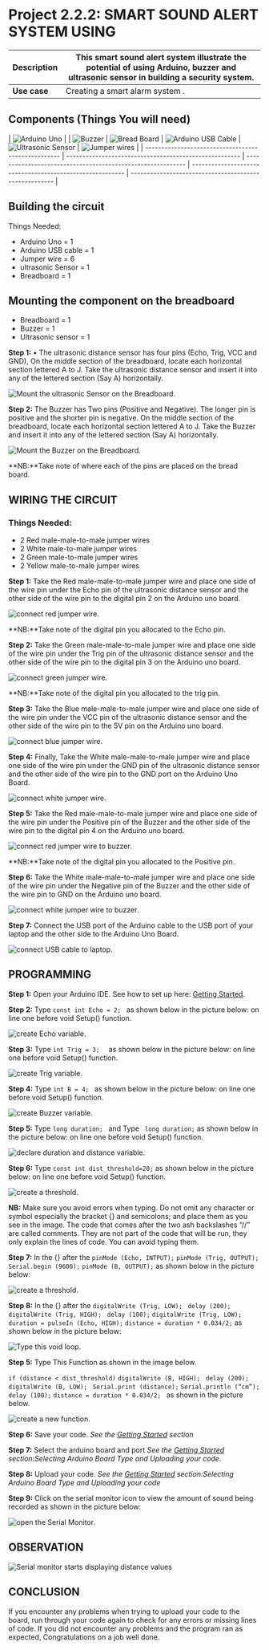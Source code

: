 # Project 2.2.2: SMART SOUND ALERT SYSTEM USING

| **Description** | This smart sound alert system illustrate the potential of using Arduino, buzzer and ultrasonic sensor in building a security system. |
| --------------- | ------------------------------------------------------------------------------------------------------------------------------------ |
| **Use case**    | Creating a smart alarm system .                                                                                                      |

## Components (Things You will need)

| ![Arduino Uno](../../assets/components/arduino.webp) |
| ![Buzzer](../../assets/components/buzzer.webp) | ![Bread Board](../../assets/components/breadboard.webp) | ![Arduino USB Cable](../../assets/components/usbcable.webp) | ![Ultrasonic Sensor](../../assets/components/ultrasonic.webp) | ![Jumper wires](../../assets/components/jumperwires.webp) |
| --------------------------------------------------- | ------------------------------------------------------ | ----------------------------------------------------------- | --------------------------------------------------------- | ------------------------------------------------------ |

## Building the circuit

Things Needed:

- Arduino Uno = 1
- Arduino USB cable = 1
- Jumper wire = 6
- ultrasonic Sensor = 1
- Breadboard = 1

## Mounting the component on the breadboard

- Breadboard = 1
- Buzzer = 1
- Ultrasonic sensor = 1

**Step 1:** • The ultrasonic distance sensor has four pins (Echo, Trig, VCC and GND), On the middle section of the breadboard, locate each horizontal section lettered A to J. Take the ultrasonic distance sensor and insert it into any of the lettered section (Say A) horizontally.

![Mount the ultrasonic Sensor on the Breadboard](../../assets/2.0/ultrasonic_Sensor/Picture1.webp).

**Step 2:** The Buzzer has Two pins (Positive and Negative). The longer pin is positive and the shorter pin is negative. On the middle section of the breadboard, locate each horizontal section lettered A to J. Take the Buzzer and insert it into any of the lettered section (Say A) horizontally.

![Mount the Buzzer on the Breadboard](../../assets/2.0/ultrasonic_Sensor/Picture2.webp).

**NB:**Take note of where each of the pins are placed on the bread board.

## WIRING THE CIRCUIT

### Things Needed:

- 2 Red male-male-to-male jumper wires
- 2 White male-to-male jumper wires
- 2 Green male-to-male jumper wires
- 2 Yellow male-to-male jumper wires

**Step 1:** Take the Red male-male-to-male jumper wire and place one side of the wire pin under the Echo pin of the ultrasonic distance sensor and the other side of the wire pin to the digital pin 2 on the Arduino uno board.

![connect red jumper wire](../../assets/2.0/ultrasonic_Sensor/Picture3.webp).

**NB:**Take note of the digital pin you allocated to the Echo pin.

**Step 2:** Take the Green male-male-to-male jumper wire and place one side of the wire pin under the Trig pin of the ultrasonic distance sensor and the other side of the wire pin to the digital pin 3 on the Arduino uno board.

![connect green jumper wire](../../assets/2.0/ultrasonic_Sensor/Picture4.webp).

**NB:**Take note of the digital pin you allocated to the trig pin.

**Step 3:** Take the Blue male-male-to-male jumper wire and place one side of the wire pin under the VCC pin of the ultrasonic distance sensor and the other side of the wire pin to the 5V pin on the Arduino uno board.

![connect blue jumper wire](../../assets/2.0/ultrasonic_Sensor/Picture5.webp).

**Step 4:** Finally, Take the White male-male-to-male jumper wire and place one side of the wire pin under the GND pin of the ultrasonic distance sensor and the other side of the wire pin to the GND port on the Arduino Uno Board.

![connect white jumper wire](../../assets/2.0/ultrasonic_Sensor/Picture6.webp).

**Step 5:** Take the Red male-male-to-male jumper wire and place one side of the wire pin under the Positive pin of the Buzzer and the other side of the wire pin to the digital pin 4 on the Arduino uno board.

![connect red jumper wire to buzzer](../../assets/2.0/ultrasonic_Sensor/Picture7.webp).

**NB:**Take note of the digital pin you allocated to the Positive pin.

**Step 6:** Take the White male-male-to-male jumper wire and place one side of the wire pin under the Negative pin of the Buzzer and the other side of the wire pin to GND on the Arduino uno board.

![connect white jumper wire to buzzer](../../assets/2.0/ultrasonic_Sensor/Picture8.webp).

**Step 7:** Connect the USB port of the Arduino cable to the USB port of your laptop and the other side to the Arduino Uno Board.

![connect USB cable to laptop](../../assets/2.0/ultrasonic_Sensor/Picture9.webp).

## PROGRAMMING

**Step 1:** Open your Arduino IDE. See how to set up here: [Getting Started](../../getting-started/overview.md).

**Step 2:** Type `const int Echo = 2; `
as shown below in the picture below: on line one before void Setup() function.

![create Echo variable](../../assets/2.0/ultrasonic_Sensor/Picture10.webp).

**Step 3:** Type `int Trig = 3;  `
as shown below in the picture below: on line one before void Setup() function.

![create Trig variable](../../assets/2.0/ultrasonic_Sensor/Picture11.webp).

**Step 4:** Type `int B = 4; `
as shown below in the picture below: on line one before void Setup() function.

![create Buzzer variable](../../assets/2.0/ultrasonic_Sensor/Picture12.webp).

**Step 5:** Type `long duration; ` and Type ` long duration;`
as shown below in the picture below: on line one before void Setup() function.

![declare duration and distance variable](../../assets/2.0/ultrasonic_Sensor/Picture14.webp).

**Step 6:** Type `const int dist_threshold=20;`
as shown below in the picture below: on line one before void Setup() function.

![create a threshold](../../assets/2.0/ultrasonic_Sensor/Picture16.webp).

**NB:** Make sure you avoid errors when typing. Do not omit any character or symbol especially the bracket {} and semicolons; and place them as you see in the image. The code that comes after the two ash backslashes “//” are called comments. They are not part of the code that will be run, they only explain the lines of code. You can avoid typing them.

**Step 7:** In the {} after the
`pinMode (Echo, INTPUT);`
`pinMode (Trig, OUTPUT); `
`Serial.begin (9600);`
`pinMode (B, OUTPUT);`
as shown below in the picture below:

![create a threshold](../../assets/2.0/ultrasonic_Sensor/Picture17.webp).

**Step 8:** In the {} after the
`digitalWrite (Trig, LOW); `
`delay (200);`
`digitalWrite (Trig, HIGH); `
`delay (100);`
`digitalWrite (Trig, LOW);`
`duration = pulseIn (Echo, HIGH);`
`distance = duration * 0.034/2;`
as shown below in the picture below:

![Type this void loop](../../assets/2.0/ultrasonic_Sensor/Picture18.webp).

**Step 5:** Type This Function as shown in the image below.

`if (distance < dist_threshold)`
`digitalWrite (B, HIGH); `
`delay (200);`
`digitalWrite (B, LOW); `
`Serial.print (distance);`
`Serial.println (“cm”);`
`delay (100);`
`distance = duration * 0.034/2; `
as shown in the picture below.

![create a new function](../../assets/2.0/ultrasonic_Sensor/Picture19.webp).

**Step 6:** Save your code. _See the [Getting Started](../../getting-started/overview.md) section_

**Step 7:** Select the arduino board and port _See the [Getting Started](../../getting-started/overview.md) section:Selecting Arduino Board Type and Uploading your code_.

**Step 8:** Upload your code. _See the [Getting Started](../../getting-started/overview.md) section:Selecting Arduino Board Type and Uploading your code_

**Step 9:** Click on the serial monitor icon to view the amount of sound being recorded as shown in the picture below:

![open the Serial Monitor](../../assets/1.0/Sound_Sensor/serial_monitor.webp).

## OBSERVATION

![Serial monitor starts displaying distance values](../../assets/2.0/ultrasonic_Sensor/Picture20.webp)

## CONCLUSION

If you encounter any problems when trying to upload your code to the board, run through your code again to check for any errors or missing lines of code. If you did not encounter any problems and the program ran as expected, Congratulations on a job well done.
